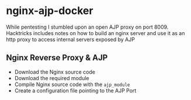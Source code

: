 # nginx-ajp-docker
While pentesting I stumbled upon an open AJP proxy on port 8009. Hacktricks includes notes on how to build an nginx server and use it as an http proxy to access internal servers exposed by AJP


## Nginx Reverse Proxy & AJP

- Download the Nginx source code
- Download the required module
- Compile Nginx source code with the `ajp_module`
- Create a configuration file pointing to the AJP Port
